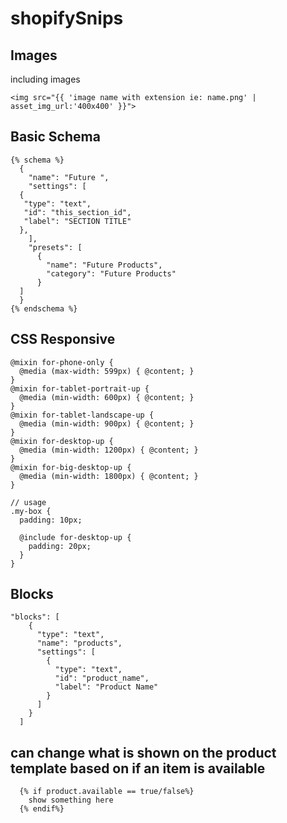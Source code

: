 # shopifySnips

## Images
including images

	<img src="{{ 'image name with extension ie: name.png' | asset_img_url:'400x400' }}">
## Basic Schema
```
{% schema %}
  {
    "name": "Future ",
    "settings": [
  {
   "type": "text",
   "id": "this_section_id",
   "label": "SECTION TITLE"
  },
	],
	"presets": [
      {
        "name": "Future Products",
        "category": "Future Products"
      }
  ]
  }
{% endschema %}

```
## CSS Responsive
```
@mixin for-phone-only {
  @media (max-width: 599px) { @content; }
}
@mixin for-tablet-portrait-up {
  @media (min-width: 600px) { @content; }
}
@mixin for-tablet-landscape-up {
  @media (min-width: 900px) { @content; }
}
@mixin for-desktop-up {
  @media (min-width: 1200px) { @content; }
}
@mixin for-big-desktop-up {
  @media (min-width: 1800px) { @content; }
}

// usage
.my-box {
  padding: 10px;
  
  @include for-desktop-up {
    padding: 20px;
  }
}
```
## Blocks
```
"blocks": [
    {
      "type": "text",
      "name": "products",
      "settings": [
        {
          "type": "text",
          "id": "product_name",
          "label": "Product Name"
        }
      ]
    }
  ]
 ```
## can change what is shown on the product template based on if an item is available
``` 
  {% if product.available == true/false%}
  	show something here
  {% endif%}
  ```
